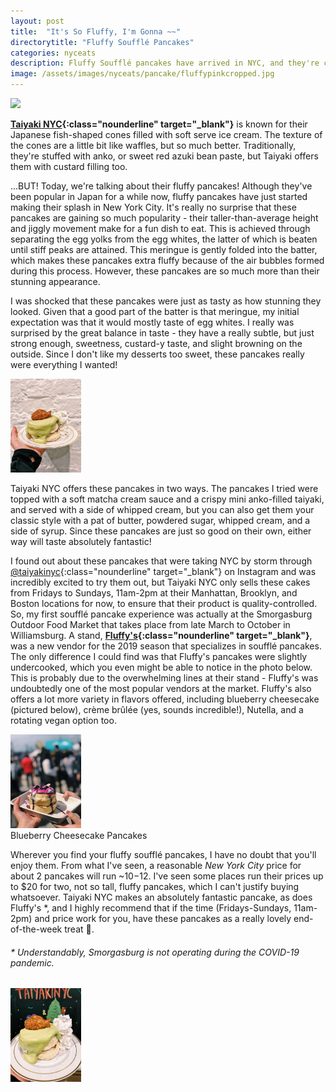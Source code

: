 ```yaml
---
layout: post
title:  "It's So Fluffy, I'm Gonna ~~"
directorytitle: "Fluffy Soufflé Pancakes"
categories: nyceats
description: Fluffy Soufflé pancakes have arrived in NYC, and they're coming in HOT!! Trying Taiyaki and Fluffy's from Smorgasburg. 
image: /assets/images/nyceats/pancake/fluffypinkcropped.jpg
---
```

<div class="singleimagecontainer">
    <img src="{{ page.image }}" height="250px" class="image">
</div>

**[Taiyaki NYC](https://taiyakinyc.com/){:class="nounderline" target="_blank"}** is known for their Japanese fish-shaped cones filled with soft serve ice cream. The texture of the cones are a little bit like waffles, but so much better. Traditionally, they're stuffed with anko, or sweet red azuki bean paste, but Taiyaki offers them with custard filling too.

...BUT! Today, we're talking about their fluffy pancakes! Although they've been popular in Japan for a while now, fluffy pancakes have just started making their splash in New York City. It's really no surprise that these pancakes are gaining so much popularity - their taller-than-average height and jiggly movement make for a fun dish to eat. This is achieved through separating the egg yolks from the egg whites, the latter of which is beaten until stiff peaks are attained. This meringue is gently folded into the batter, which makes these pancakes extra fluffy because of the air bubbles formed during this process. However, these pancakes are so much more than their stunning appearance.

I was shocked that these pancakes were just as tasty as how stunning they looked. Given that a good part of the batter is that meringue, my initial expectation was that it would mostly taste of egg whites. I really was surprised by the great balance in taste - they have a really subtle, but just strong enough, sweetness, custard-y taste, and slight browning on the outside. Since I don't like my desserts too sweet, these pancakes really were everything I wanted!

<div class="singleimagecontainer">
    <img src="/assets/images/nyceats/pancake/fluffywhite.JPG" height="150px" class="image">
</div>

Taiyaki NYC offers these pancakes in two ways. The pancakes I tried were topped with a soft matcha cream sauce and a crispy mini anko-filled taiyaki, and served with a side of whipped cream, but you can also get them your classic style with a pat of butter, powdered sugar, whipped cream, and a side of syrup. Since these pancakes are just so good on their own, either way will taste absolutely fantastic!

I found out about these pancakes that were taking NYC by storm through [@taiyakinyc](https://www.instagram.com/taiyakinyc){:class="nounderline" target="_blank"} on Instagram and was incredibly excited to try them out, but Taiyaki NYC only sells these cakes from Fridays to Sundays, 11am-2pm at their Manhattan, Brooklyn, and Boston locations for now, to ensure that their product is quality-controlled. So, my first soufflé pancake experience was actually at the Smorgasburg Outdoor Food Market that takes place from late March to October in Williamsburg. A stand, **[Fluffy's](https://www.facebook.com/Fluffysnyc/){:class="nounderline" target="_blank"}**, was a new vendor for the 2019 season that specializes in soufflé pancakes. The only difference I could find was that Fluffy's pancakes were slightly undercooked, which you even might be able to notice in the photo below. This is probably due to the overwhelming lines at their stand - Fluffy's was undoubtedly one of the most popular vendors at the market. Fluffy's also offers a lot more variety in flavors offered, including blueberry cheesecake (pictured below), crème brûlée (yes, sounds incredible!), Nutella, and a rotating vegan option too.

<div class="singleimagecontainer">
    <img src="/assets/images/nyceats/pancake/fluffysmorg.JPG" height="150px" class="image">
    <div class="singleimageoverlay">Blueberry Cheesecake Pancakes</div>  
</div>

Wherever you find your fluffy soufflé pancakes, I have no doubt that you'll enjoy them. From what I've seen, a reasonable *New York City* price for about 2 pancakes will run ~$10-$12. I've seen some places run their prices up to $20 for two, not so tall, fluffy pancakes, which I can't justify buying whatsoever. Taiyaki NYC makes an absolutely fantastic pancake, as does Fluffy's *, and I highly recommend that if the time (Fridays-Sundays, 11am-2pm) and price work for you, have these pancakes as a really lovely end-of-the-week treat 🥞.

###### * Understandably, Smorgasburg is not operating during the COVID-19 pandemic. 

<div class="singleimagecontainer">
    <img src="/assets/images/nyceats/pancake/fluffytaiyaki.JPG" height="150px" class="image">
</div>
